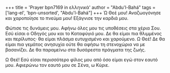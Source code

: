 +++
title = 'Prayer bpn7169 in ελληνικά'
author = "Abdu'l-Bahá"
tags = ['lang-el', 'bpn-unsorted', "Abdu'l-Bahá"]
+++
Ώ Θεέ µου! Αναζωογόνησε και χαροποίησε το πνεύµα µου! Εξάγνισε την καρδιά µου.

Φώτισε τις δυνάµεις µου. Αφήνω όλες µου τις υποθέσεις στα χέρια Σου. Εσύ είσαι ο Οδηγός µου και το Καταφύγιό µου. ∆ε θα είµαι πια θλιµµένος και περίλυπος· θα είµαι πλάσµα ευτυχισµένο και χαρούµενο. Ω Θεέ! ∆ε θα είµαι πια γεµάτος ανησυχία ούτε θα αφήσω τη στενοχώρια να µε βασανίζει. ∆ε θα παραµείνω στα δυσάρεστα πράγµατα της ζωής.

Ω Θεέ! Εσύ είσαι περισσότερο φίλος µου από όσο είµαι εγώ στον εαυτό µου. Αφιερώνω τον εαυτό µου σε Σένα, ω Κύριε.
